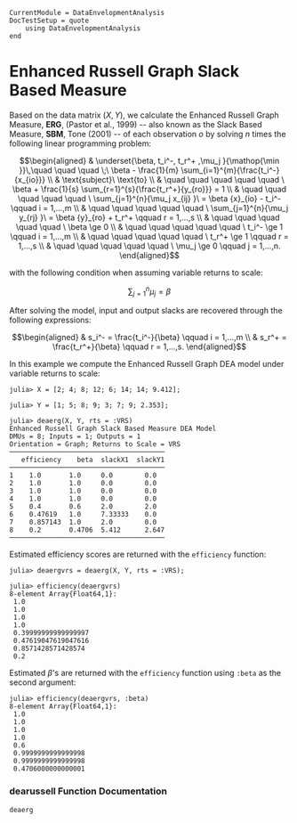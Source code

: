 ```@meta
CurrentModule = DataEnvelopmentAnalysis
DocTestSetup = quote
    using DataEnvelopmentAnalysis
end
```

# Enhanced Russell Graph Slack Based Measure

Based on the data  matrix $(X,Y)$, we calculate the Enhanced Russell Graph Measure, **ERG**, (Pastor et al., 1999) -- also known as the Slack Based Measure, **SBM**, Tone (2001) -- of each observation *o* by solving $n$ times the following linear programming problem:

```math
\begin{aligned}
  & \underset{\beta, t_i^-, t_r^+ ,\mu_j }{\mathop{\min }}\,\quad \quad \quad \;\ \beta -  \frac{1}{m} \sum_{i=1}^{m}{\frac{t_i^-}{x_{io}}}  \\
  & \text{subject}\ \text{to}  \\
  & \quad \quad \quad \quad \quad \ \beta +  \frac{1}{s} \sum_{r=1}^{s}{\frac{t_r^+}{y_{ro}}} = 1 \\
  & \quad \quad \quad \quad \quad \ \sum_{j=1}^{n}{\mu_j x_{ij} }\ = \beta {x}_{io} - t_i^- \qquad i = 1,...,m \\
  & \quad \quad \quad \quad \quad \ \sum_{j=1}^{n}{\mu_j y_{rj} }\ = \beta {y}_{ro} + t_r^+ \qquad r = 1,...,s \\
  & \quad \quad \quad \quad \quad \ \beta \ge 0  \\
  & \quad \quad \quad \quad \quad \ t_i^- \ge 1 \qquad i = 1,...,m \\
  & \quad \quad \quad \quad \quad \ t_r^+ \ge 1 \qquad r = 1,...,s \\
  & \quad \quad \quad \quad \quad \ \mu_j \ge 0 \qquad j = 1,...,n. 
\end{aligned}
```

with the following condition when assuming variable returns to scale:
```math
\sum\nolimits_{j=1}^{n}\mu_j=\beta
```

After solving the model, input and output slacks are recovered through the following expressions:
```math
\begin{aligned}
 & s_i^- = \frac{t_i^-}{\beta} \qquad i = 1,...,m \\
 & s_r^+ = \frac{t_r^+}{\beta} \qquad r = 1,...,s.
\end{aligned}
```

In this example we compute the Enhanced Russell Graph DEA model under variable returns to scale:
```jldoctest 1
julia> X = [2; 4; 8; 12; 6; 14; 14; 9.412];

julia> Y = [1; 5; 8; 9; 3; 7; 9; 2.353];

julia> deaerg(X, Y, rts = :VRS)
Enhanced Russell Graph Slack Based Measure DEA Model 
DMUs = 8; Inputs = 1; Outputs = 1
Orientation = Graph; Returns to Scale = VRS
───────────────────────────────────────
   efficiency    beta  slackX1  slackY1
───────────────────────────────────────
1    1.0       1.0     0.0        0.0
2    1.0       1.0     0.0        0.0
3    1.0       1.0     0.0        0.0
4    1.0       1.0     0.0        0.0
5    0.4       0.6     2.0        2.0
6    0.47619   1.0     7.33333    0.0
7    0.857143  1.0     2.0        0.0
8    0.2       0.4706  5.412      2.647
───────────────────────────────────────
```

Estimated efficiency scores are returned with the `efficiency` function:
```jldoctest 1
julia> deaergvrs = deaerg(X, Y, rts = :VRS);

julia> efficiency(deaergvrs)
8-element Array{Float64,1}:
 1.0
 1.0
 1.0
 1.0
 0.39999999999999997
 0.47619047619047616
 0.8571428571428574
 0.2
```

Estimated $\beta$'s are returned with the `efficiency` function using `:beta` as the second argument:
```jldoctest 1
julia> efficiency(deaergvrs, :beta)
8-element Array{Float64,1}:
 1.0
 1.0
 1.0
 1.0
 0.6
 0.9999999999999998
 0.9999999999999998
 0.4706000000000001
```

### dearussell Function Documentation

```@docs
deaerg
```
